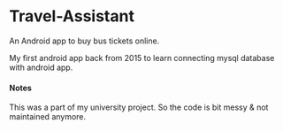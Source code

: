 # Travel-Assistant
An Android app to buy bus tickets online.


My first android app back from 2015 to learn connecting mysql database with android app.

#### Notes
This was a part of my university project. So the code is bit messy & not maintained anymore.
